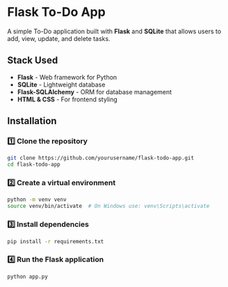 # Flask To-Do App

A simple To-Do application built with **Flask** and **SQLite** that allows users to add, view, update, and delete tasks.

## Stack Used
- **Flask** - Web framework for Python
- **SQLite** - Lightweight database
- **Flask-SQLAlchemy** - ORM for database management
- **HTML & CSS** - For frontend styling

## Installation
### 1️⃣ Clone the repository
```sh
git clone https://github.com/yourusername/flask-todo-app.git
cd flask-todo-app
```

### 2️⃣ Create a virtual environment
```sh
python -m venv venv
source venv/bin/activate  # On Windows use: venv\Scripts\activate
```

### 3️⃣ Install dependencies
```sh
pip install -r requirements.txt
```

### 4️⃣ Run the Flask application
```sh
python app.py
```
